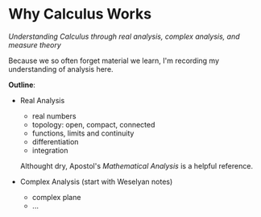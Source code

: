 # Why Calculus Works

_Understanding Calculus through real analysis, complex analysis, and measure theory_

Because we so often forget material we learn, I'm recording my understanding of analysis here.

**Outline**:

* Real Analysis

  * real numbers
  * topology: open, compact, connected
  * functions, limits and continuity
  * differentiation
  * integration

  Althought dry, Apostol's _Mathematical Analysis_ is a helpful reference.


* Complex Analysis \(start with Weselyan notes\)
  * complex plane
  * ...



